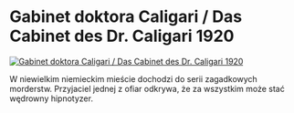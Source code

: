 Gabinet doktora Caligari / Das Cabinet des Dr. Caligari 1920 
=============
[![Gabinet doktora Caligari / Das Cabinet des Dr. Caligari 1920 ](http://vidos.pl/images/player.gif)](http://vidos.pl/gabinet-doktora-caligari-das-cabinet-des-dr-caligari-1920)

 W niewielkim niemieckim mieście dochodzi do serii zagadkowych morderstw. Przyjaciel jednej z ofiar odkrywa, że za wszystkim może stać wędrowny hipnotyzer.
